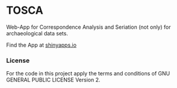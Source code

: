 # TOSCA

Web-App for Correspondence Analysis and Seriation (not only) for archaeological data sets.

Find the App at [shinyapps.io](https://martinhinz.shinyapps.io/tosca/)
### License

For the code in this project apply the terms and conditions of GNU GENERAL PUBLIC LICENSE Version 2.
